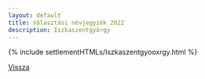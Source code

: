 ```yaml
---
layout: default
title: Választási névjegyzék 2022
description: Iszkaszentgyörgy
---
```


{% include settlementHTMLs/Iszkaszentgyooxrgy.html %}

[Vissza](../)